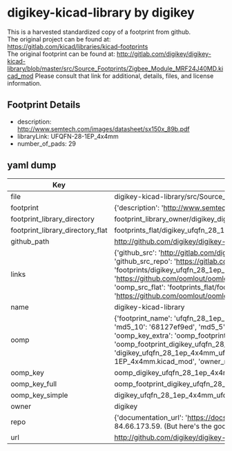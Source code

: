 # digikey-kicad-library by digikey  
This is a harvested standardized copy of a footprint from github.  
The original project can be found at:  
https://gitlab.com/kicad/libraries/kicad-footprints  
The original footprint can be found at:
http://gitlab.com/digikey/digikey-kicad-library/blob/master/src/Source_Footprints/Zigbee_Module_MRF24J40MD.kicad_mod
Please consult that link for additional, details, files, and license information.  
## Footprint Details
* description: http://www.semtech.com/images/datasheet/sx150x_89b.pdf  
* libraryLink: UFQFN-28-1EP_4x4mm  
* number_of_pads: 29  
## yaml dump  
| Key | Value |  
| --- | --- |  
| file | digikey-kicad-library/src/Source_Footprints/UFQFN-28-1EP_4x4mm.kicad_mod |  
| footprint | {'description': 'http://www.semtech.com/images/datasheet/sx150x_89b.pdf', 'libraryLink': 'UFQFN-28-1EP_4x4mm', 'number_of_pads': 29} |  
| footprint_library_directory | footprint_library_owner/digikey_digikey-kicad-library |  
| footprint_library_directory_flat | footprints_flat/digikey_ufqfn_28_1ep_4x4mm_ufqfn_28_1ep_4x4mm/working |  
| github_path | http://github.com/digikey/digikey-kicad-library/blob/master/src/Source_Footprints/UFQFN-28-1EP_4x4mm.kicad_mod |  
| links | {'github_src': 'http://gitlab.com/digikey/digikey-kicad-library/blob/master/src/Source_Footprints/Zigbee_Module_MRF24J40MD.kicad_mod', 'github_src_repo': 'https://gitlab.com/kicad/libraries/kicad-footprints', 'oomp_bot': 'footprints/digikey_ufqfn_28_1ep_4x4mm_ufqfn_28_1ep_4x4mm/working', 'oomp_bot_github': 'https://github.com/oomlout/oomlout_oomp_footprint_bot/tree/main/footprints/digikey_ufqfn_28_1ep_4x4mm_ufqfn_28_1ep_4x4mm/working', 'oomp_src_flat': 'footprints_flat/footprints_flat/digikey_ufqfn_28_1ep_4x4mm_ufqfn_28_1ep_4x4mm/working', 'oomp_src_flat_github': 'https://github.com/oomlout/oomlout_oomp_footprint_src/tree/main/footprints_flat/digikey_ufqfn_28_1ep_4x4mm_ufqfn_28_1ep_4x4mm/working'} |  
| name | digikey-kicad-library |  
| oomp | {'footprint_name': 'ufqfn_28_1ep_4x4mm', 'library_name': 'ufqfn_28_1ep_4x4mm_kicad_mod', 'md5': '68127ef9ed5255fd76c6e4dbca72ad39', 'md5_10': '68127ef9ed', 'md5_5': '68127', 'md5_6': '68127e', 'oomp_key': 'oomp_digikey_ufqfn_28_1ep_4x4mm_ufqfn_28_1ep_4x4mm', 'oomp_key_extra': 'oomp_footprint_digikey_ufqfn_28_1ep_4x4mm_ufqfn_28_1ep_4x4mm', 'oomp_key_full': 'oomp_footprint_digikey_ufqfn_28_1ep_4x4mm_ufqfn_28_1ep_4x4mm_68127e', 'oomp_key_simple': 'digikey_ufqfn_28_1ep_4x4mm_ufqfn_28_1ep_4x4mm', 'original_filename': 'digikey-kicad-library/src/Source_Footprints/UFQFN-28-1EP_4x4mm.kicad_mod', 'owner_name': 'digikey'} |  
| oomp_key | oomp_digikey_ufqfn_28_1ep_4x4mm_ufqfn_28_1ep_4x4mm |  
| oomp_key_full | oomp_footprint_digikey_ufqfn_28_1ep_4x4mm_ufqfn_28_1ep_4x4mm |  
| oomp_key_simple | digikey_ufqfn_28_1ep_4x4mm_ufqfn_28_1ep_4x4mm |  
| owner | digikey |  
| repo | {'documentation_url': 'https://docs.github.com/rest/overview/resources-in-the-rest-api#rate-limiting', 'message': "API rate limit exceeded for 84.66.173.59. (But here's the good news: Authenticated requests get a higher rate limit. Check out the documentation for more details.)"} |  
| url | http://github.com/digikey/digikey-kicad-library |  

